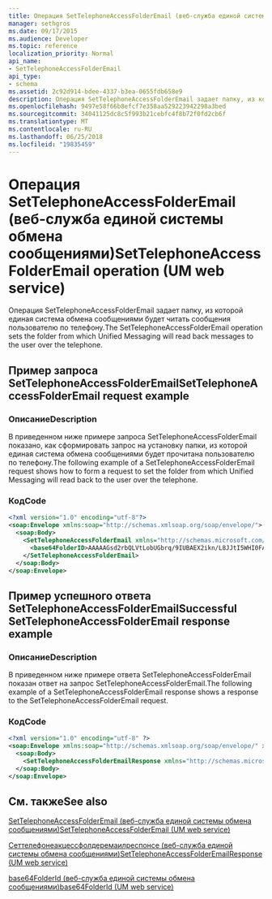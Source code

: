 ```yaml
---
title: Операция SetTelephoneAccessFolderEmail (веб-служба единой системы обмена сообщениями)
manager: sethgros
ms.date: 09/17/2015
ms.audience: Developer
ms.topic: reference
localization_priority: Normal
api_name:
- SetTelephoneAccessFolderEmail
api_type:
- schema
ms.assetid: 2c92d914-bdee-4337-b3ea-0655fdb658e9
description: Операция SetTelephoneAccessFolderEmail задает папку, из которой единая система обмена сообщениями будет читать сообщения пользователю по телефону.
ms.openlocfilehash: 9497e58f66b8efcf7e358aa529223942298a3bed
ms.sourcegitcommit: 34041125dc8c5f993b21cebfc4f8b72f0fd2cb6f
ms.translationtype: MT
ms.contentlocale: ru-RU
ms.lasthandoff: 06/25/2018
ms.locfileid: "19835459"
---
```

# <a name="settelephoneaccessfolderemail-operation-um-web-service"></a><span data-ttu-id="21cdc-103">Операция SetTelephoneAccessFolderEmail (веб-служба единой системы обмена сообщениями)</span><span class="sxs-lookup"><span data-stu-id="21cdc-103">SetTelephoneAccessFolderEmail operation (UM web service)</span></span>

<span data-ttu-id="21cdc-104">Операция SetTelephoneAccessFolderEmail задает папку, из которой единая система обмена сообщениями будет читать сообщения пользователю по телефону.</span><span class="sxs-lookup"><span data-stu-id="21cdc-104">The SetTelephoneAccessFolderEmail operation sets the folder from which Unified Messaging will read back messages to the user over the telephone.</span></span>
  
## <a name="settelephoneaccessfolderemail-request-example"></a><span data-ttu-id="21cdc-105">Пример запроса SetTelephoneAccessFolderEmail</span><span class="sxs-lookup"><span data-stu-id="21cdc-105">SetTelephoneAccessFolderEmail request example</span></span>

### <a name="description"></a><span data-ttu-id="21cdc-106">Описание</span><span class="sxs-lookup"><span data-stu-id="21cdc-106">Description</span></span>

<span data-ttu-id="21cdc-107">В приведенном ниже примере запроса SetTelephoneAccessFolderEmail показано, как сформировать запрос на установку папки, из которой единая система обмена сообщениями будет прочитана пользователю по телефону.</span><span class="sxs-lookup"><span data-stu-id="21cdc-107">The following example of a SetTelephoneAccessFolderEmail request shows how to form a request to set the folder from which Unified Messaging will read back to the user over the telephone.</span></span>
  
### <a name="code"></a><span data-ttu-id="21cdc-108">Код</span><span class="sxs-lookup"><span data-stu-id="21cdc-108">Code</span></span>

```XML
<?xml version="1.0" encoding="utf-8"?>
<soap:Envelope xmlns:soap="http://schemas.xmlsoap.org/soap/envelope/">
  <soap:Body>
    <SetTelephoneAccessFolderEmail xmlns="http://schemas.microsoft.com/exchange/services/2006/messages">
      <base64FolderID>AAAAAGsd2rbQLVtLobUGbrq/9IUBAEX2ikn/L8JJtI5WHI0FAW8AAAFXHhsAAA==</base64FolderID>
    </SetTelephoneAccessFolderEmail>
  </soap:Body>
</soap:Envelope>
```

## <a name="successful-settelephoneaccessfolderemail-response-example"></a><span data-ttu-id="21cdc-109">Пример успешного ответа SetTelephoneAccessFolderEmail</span><span class="sxs-lookup"><span data-stu-id="21cdc-109">Successful SetTelephoneAccessFolderEmail response example</span></span>

### <a name="description"></a><span data-ttu-id="21cdc-110">Описание</span><span class="sxs-lookup"><span data-stu-id="21cdc-110">Description</span></span>

<span data-ttu-id="21cdc-111">В приведенном ниже примере ответа SetTelephoneAccessFolderEmail показан ответ на запрос SetTelephoneAccessFolderEmail.</span><span class="sxs-lookup"><span data-stu-id="21cdc-111">The following example of a SetTelephoneAccessFolderEmail response shows a response to the SetTelephoneAccessFolderEmail request.</span></span>
  
### <a name="code"></a><span data-ttu-id="21cdc-112">Код</span><span class="sxs-lookup"><span data-stu-id="21cdc-112">Code</span></span>

```XML
<?xml version="1.0" encoding="utf-8" ?> 
<soap:Envelope xmlns:soap="http://schemas.xmlsoap.org/soap/envelope/" xmlns:xsi="http://www.w3.org/2001/XMLSchema-instance" xmlns:xsd="http://www.w3.org/2001/XMLSchema">
  <soap:Body>
    <SetTelephoneAccessFolderEmailResponse xmlns="http://schemas.microsoft.com/exchange/services/2006/messages" /> 
  </soap:Body>
</soap:Envelope>
```

## <a name="see-also"></a><span data-ttu-id="21cdc-113">См. также</span><span class="sxs-lookup"><span data-stu-id="21cdc-113">See also</span></span>



[<span data-ttu-id="21cdc-114">SetTelephoneAccessFolderEmail (веб-служба единой системы обмена сообщениями)</span><span class="sxs-lookup"><span data-stu-id="21cdc-114">SetTelephoneAccessFolderEmail (UM web service)</span></span>](settelephoneaccessfolderemail-um-web-service.md)
  
[<span data-ttu-id="21cdc-115">Сеттелефонеакцессфолдеремаилреспонсе (веб-служба единой системы обмена сообщениями)</span><span class="sxs-lookup"><span data-stu-id="21cdc-115">SetTelephoneAccessFolderEmailResponse (UM web service)</span></span>](settelephoneaccessfolderemailresponse-um-web-service.md)
  
[<span data-ttu-id="21cdc-116">base64FolderId (веб-служба единой системы обмена сообщениями)</span><span class="sxs-lookup"><span data-stu-id="21cdc-116">base64FolderId (UM web service)</span></span>](base64folderid-um-web-service.md)

